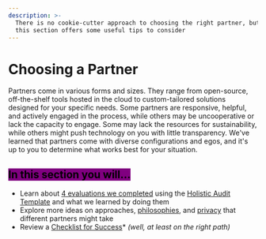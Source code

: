 ```yaml
---
description: >-
  There is no cookie-cutter approach to choosing the right partner, but we hope
  this section offers some useful tips to consider
---
```


# Choosing a Partner

Partners come in various forms and sizes. They range from open-source, off-the-shelf tools hosted in the cloud to custom-tailored solutions designed for your specific needs. Some partners are responsive, helpful, and actively engaged in the process, while others may be uncooperative or lack the capacity to engage. Some may lack the resources for sustainability, while others might push technology on you with little transparency. We've learned that partners come with diverse configurations and egos, and it's up to you to determine what works best for your situation.



## <mark style="background-color:purple;">In this section you will...</mark>

* Learn about [4 evaluations we completed](evaluating-partners-holistically.md) using the [Holistic Audit Template](../process/evaluation-template.md) and what we learned by doing them
* Explore more ideas on approaches, [philosophies](understanding-identity-and-privacy.md), and [privacy](privacy-and-security-controls.md) that different partners might take
* Review a [Checklist for Success](checklist-for-success.md)\* _(well, at least on the right path)_
